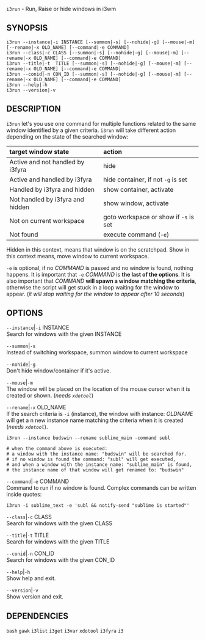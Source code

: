 `i3run` - Run, Raise or hide windows in i3wm

SYNOPSIS
--------
```text
i3run --instance|-i INSTANCE [--summon|-s] [--nohide|-g] [--mouse|-m] [--rename|-x OLD_NAME] [--command|-e COMMAND]
i3run --class|-c CLASS [--summon|-s] [--nohide|-g] [--mouse|-m] [--rename|-x OLD_NAME] [--command|-e COMMAND]
i3run --title|-t  TITLE [--summon|-s] [--nohide|-g] [--mouse|-m] [--rename|-x OLD_NAME] [--command|-e COMMAND]
i3run --conid|-n CON_ID [--summon|-s] [--nohide|-g] [--mouse|-m] [--rename|-x OLD_NAME] [--command|-e COMMAND]
i3run --help|-h
i3run --version|-v
```

DESCRIPTION
-----------
`i3run` let's you use one command for multiple
functions related to the same window identified by
a given criteria.  `i3run` will take different
action depending on the state of the searched
window:  

| **target window state**          | **action**
|:---------------------------------|:------------
| Active and not handled by i3fyra | hide
| Active and handled by i3fyra     | hide container, if not `-g` is set
| Handled by i3fyra and hidden     | show container, activate
| Not handled by i3fyra and hidden | show window, activate
| Not on current workspace         | goto workspace or show if `-s` is set
| Not found                        | execute command (`-e`)



Hidden in this context,  means that window is on
the scratchpad. Show in this context means,  move
window to current workspace.  


`-e` is optional, if no *COMMAND* is passed and no window is found,  nothing happens.  It is important that `-e` *COMMAND* is **the last of the options**.  It is also important that *COMMAND* **will spawn a window matching the criteria**,  otherwise the script will get stuck in a loop waiting for the window to appear. (*it will stop waiting for the window to appear after 10 seconds*)


OPTIONS
-------

`--instance`|`-i` INSTANCE  
Search for windows with the given INSTANCE

`--summon`|`-s`  
Instead of switching workspace, summon window to
current workspace

`--nohide`|`-g`  
Don't hide window/container if it's active.

`--mouse`|`-m`  
The window will be placed on the location of the
mouse cursor when it is created or shown. (*needs
`xdotool`*)  

`--rename`|`-x` OLD_NAME  
If the search criteria is `-i` (instance), the
window with instance: *OLDNAME* will get a n new
instance name matching the criteria when it is
created (*needs `xdotool`*).  

```shell
i3run --instance budswin --rename sublime_main -command subl

# when the command above is executed:
# a window with the instance name: "budswin" will be searched for.
# if no window is found the command: "subl" will get executed,
# and when a window with the instance name: "sublime_main" is found,
# the instance name of that window will get renamed to: "budswin"
```



`--command`|`-e` COMMAND  
Command to run if no window is found. Complex
commands can be written inside quotes:  
```
i3run -i sublime_text -e 'subl && notify-send "sublime is started"'
```


`--class`|`-c` CLASS  
Search for windows with the given CLASS

`--title`|`-t` TITLE  
Search for windows with the given TITLE

`--conid`|`-n` CON_ID  
Search for windows with the given CON_ID

`--help`|`-h`  
Show help and exit.

`--version`|`-v`  
Show version and exit.


DEPENDENCIES
------------
`bash`
`gawk`
`i3list`
`i3get`
`i3var`
`xdotool`
`i3fyra`
`i3`



